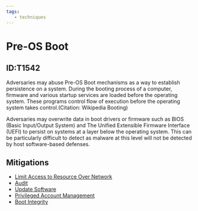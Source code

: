 ```yaml
---
tags:
   - techniques
---
```

# Pre-OS Boot
## ID:T1542
Adversaries may abuse Pre-OS Boot mechanisms as a way to establish persistence on a system. During the booting process of a computer, firmware and various startup services are loaded before the operating system. These programs control flow of execution before the operating system takes control.(Citation: Wikipedia Booting)

Adversaries may overwrite data in boot drivers or firmware such as BIOS (Basic Input/Output System) and The Unified Extensible Firmware Interface (UEFI) to persist on systems at a layer below the operating system. This can be particularly difficult to detect as malware at this level will not be detected by host software-based defenses.
## Mitigations
* [Limit Access to Resource Over Network](/mitre/mitigations/M1035)
* [Audit](/mitre/mitigations/M1047)
* [Update Software](/mitre/mitigations/M1051)
* [Privileged Account Management](/mitre/mitigations/M1026)
* [Boot Integrity](/mitre/mitigations/M1046)
